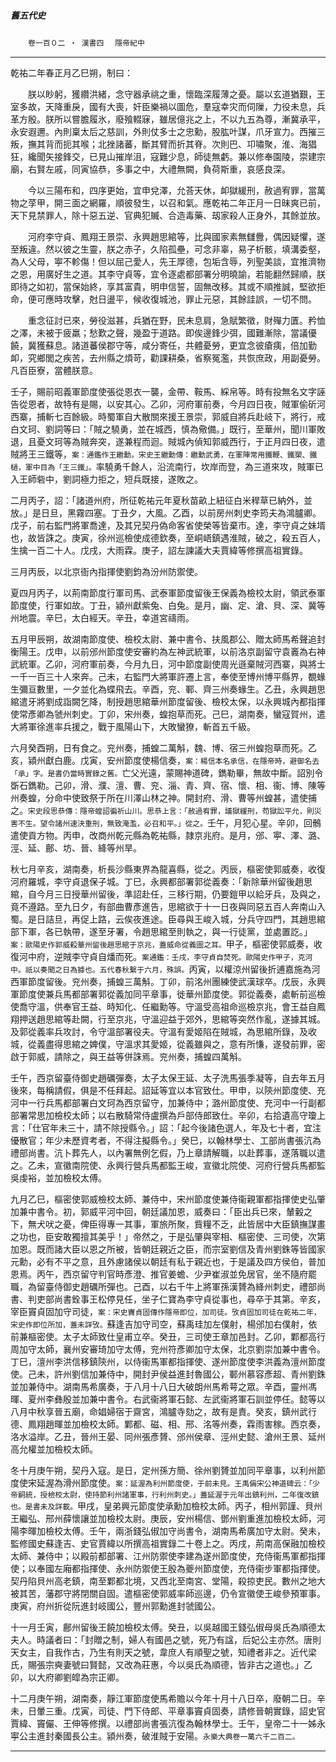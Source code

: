 

##### 舊五代史
　　`卷一百０二 ‧ 漢書四`
　`隱帝紀中`

* * *

乾祐二年春正月乙巳朔，制曰：

　　朕以眇躬，獲纘洪緒，念守器承祧之重，懷臨深履薄之憂。屬以玄道猶艱，王室多故，天降重戾，國有大喪，奸臣樂禍以圖危，羣寇幸灾而伺隟，力役未息，兵革方殷。朕所以嘗膽履氷，廢飱輟寐，雖居億兆之上，不以九五為尊，漸冀承平，永安遐邇。內則稟太后之慈訓，外則仗多士之忠勳，股肱叶謀，爪牙宣力。西摧三叛，撫其背而扼其喉；北挫諸蕃，斷其臂而折其脊。次則巴、卭嘯聚，淮、海猖狂，纔聞矢接鋒交，已見山摧岸沮，寇難少息，師徒無虧。兼以修奉園陵，崇建宗廟，右賢左戚，同寅協恭，多事之中，大禮無闕，負荷斯重，哀感良深。

　　今以三陽布和，四序更始，宜申兌澤，允荅天休，卹獄緩刑，赦過宥罪，當萬物之莩甲，開三面之網羅，順彼發生，以召和氣。應乾祐二年正月一日昧爽已前，天下見禁罪人，除十惡五逆、官典犯贓、合造毒藥、刼家殺人正身外，其餘並放。

　　河府李守貞、鳳翔王景崇、永興趙思綰等，比與國家素無讎釁，偶因疑懼，遂至叛違。然以彼之生靈，朕之赤子，久陷孤壘，可念非辜，易子析骸，填溝委壑，為人父母，寕不軫傷！但以屈己愛人，先王厚德，包垢含辱，列聖美談，宜推濟物之恩，用廣好生之道。其李守貞等，宜令逐處都部署分明曉諭，若能翻然歸順，朕即待之如初，當保始終，享其富貴，明申信誓，固無改移。其或不順推誠，堅欲拒命，便可應時攻擊，尅日盪平，候收復城池，罪止元惡，其餘詿誤，一切不問。

　　重念征討已來，勞役滋甚，兵猶在野，民未息肩，急賦繁徵，財殫力匱。矜恤之澤，未被于疲羸；愁歎之聲，幾盈于道路。即俟邊鋒少弭，國難漸除，當議優饒，冀獲蘇息。諸道蕃侯郡守等，咸分寄任，共體憂勞，更宜念彼瘡痍，倍加勤卹，究鄉閭之疾苦，去州縣之煩苛，勸課耕桑，省察冤濫，共恢庶政，用副憂勞。凡百臣寮，當體朕意。

壬子，賜前昭義軍節度使張從恩衣一襲，金帶、鞍馬、綵帛等。時有投無名文字誣告從恩者，故特有是賜，以安其心。乙卯，河府軍前奏，今月四日夜，賊軍偷斫河西寨，捕斬七百餘級。時蜀軍自大散關來援王景崇，郭威自將兵赴岐下，將行，戒白文珂、劉詞等曰：「賊之驍勇，並在城西，慎為儆備。」既行，至華州，聞川軍敗退，且憂文珂等為賊奔突，遂兼程而迴。賊城內偵知郭威西行，于正月四日夜，遣賊將王三鐵等，`案：通鑑作王繼勳。宋史王繼勳傳：繼勳武勇，在軍陣常用鐵鞭、鐵槊、鐵檛，軍中目為「王三鐵」。`率驍勇千餘人，沿流南行，坎岸而登，為三道來攻，賊軍已入王師砦中，劉詞極力拒之，短兵既接，遂敗之。

二月丙子，詔：「諸道州府，所征乾祐元年夏秋苗畝上紐征白米稈草已納外，並放。」是日旦，黑霧四塞。丁丑夕，大風。乙酉，以前房州刺史李筠夫為鴻臚卿。戊子，前右監門將軍喬達，及其兄契丹偽命客省使榮等皆棄市。達，李守貞之妹壻也，故皆誅之。庚寅，徐州巡檢使成德欽奏，至峒峿鎮遇淮賊，破之，殺五百人，生擒一百二十人。戊戌，大雨霖。庚子，詔左諫議大夫賈緯等修撰高祖實錄。

三月丙辰，以北京衙內指揮使劉鈞為汾州防禦使。

夏四月丙子，以荊南節度行軍司馬、武泰軍節度留後王保義為檢校太尉，領武泰軍節度使，行軍如故。丁丑，潁州獻紫兔、白兔。是月，幽、定、滄、貝、深、冀等州地震。辛巳，太白經天。辛丑，幸道宮禱雨。

五月甲辰朔，故湖南節度使、檢校太尉、兼中書令、扶風郡公、贈太師馬希聲追封衡陽王。戊申，以前邠州節度使安審約為左神武統軍，以前洛京副留守袁㠖為右神武統軍。乙卯，河府軍前奏，今月九日，河中節度副使周光遜棄賊河西寨，與將士一千一百三十人來奔。己未，右監門大將軍許遷上言，奉使至博州博平縣界，覩蝝生彌亘數里，一夕並化為蝶飛去。辛酉，兖、鄆、齊三州奏蝝生。乙丑，永興趙思綰遣牙將劉成詣闕乞降，制授趙思綰華州節度留後、檢校太保，以永興城內都指揮使常彥卿為虢州刺史。丁卯，宋州奏，蝗抱草而死。己巳，湖南奏，蠻寇賀州，遣大將軍徐進率兵援之，戰于風陽山下，大敗蠻獠，斬首五千級。

六月癸酉朔，日有食之。兖州奏，捕蝗二萬斛，魏、博、宿三州蝗抱草而死。乙亥，潁州獻白鹿。戊寅，安州節度使楊信奏，`案：楊信本名承信，在隱帝時，避御名去「承」字。是書仍當時實錄之舊。`亡父光遠，蒙賜神道碑，鐫勒畢，無故中斷。詔別令斲石鐫勒。己卯，滑、濮、澶、曹、兖、淄、青、齊、宿、懷、相、衞、博、陳等州奏蝗，分命中使致祭于所在川澤山林之神。開封府、滑、曹等州蝗甚，遣使捕之。`宋史段思恭傳：隱帝蝗詔徧祈山川。思恭上言：「赦過宥罪，議獄緩刑，苟獄訟平允，則災害不生。望令諸州速決重刑，無致淹濫，必召和平。」從之。`壬午，月犯心星。辛卯，回鶻遣使貢方物。丙申，改商州乾元縣為乾祐縣，隷京兆府。是月，邠、寕、澤、潞、涇、延、鄜、坊、晉、絳等州旱。

秋七月辛亥，湖南奏，析長沙縣東界為龍喜縣，從之。丙辰，樞密使郭威奏，收復河府羅城，李守貞退保子城。丁巳，永興都部署郭從義奏：「新除華州留後趙思綰，自今月三日授華州留後，準詔赴任，三移行期，仍要鎧甲以給牙兵，及與之，竟不遵路。至九日夕，有部曲曹彥進告，思綰欲于十一日夜與同惡五百人奔南山入蜀。是日詰旦，再促上路，云俟夜進途。臣尋與王峻入城，分兵守四門，其趙思綰部下軍，各已執帶，遂至牙署，令趙思綰至則執之，與一行徒黨，並處置訖。」`案：歐陽史作郭威殺華州留後趙思綰于京兆，蓋威命從義圖之耳。`甲子，樞密使郭威奏，收復河中府，逆賊李守貞自燔而死。`案通鑑：壬戌，李守貞自焚死。歐陽史作甲子，克河中。祇以奏聞之日為據也。五代春秋繫于六月，殊誤。`丙寅，以權涼州留後折逋嘉施為河西軍節度留後。兖州奏，捕蝗三萬斛。丁卯，前洺州團練使武漢球卒。戊辰，永興軍節度使兼兵馬都部署郭從義加同平章事，徙華州節度使。郭從義奏，處斬前巡檢使喬守溫，供奉官王益、時知化、任繼勳等。守溫受高祖命巡檢京兆，會王益自鳳翔押送趙思綰等赴闕，行至京兆，守溫迎益于郊外，思綰等突然作亂，遂據其城。及郭從義率兵攻討，令守溫部署役夫。守溫有愛姬陷在賊城，為思綰所錄，及收城，從義盡得思綰之婢僕，守溫求其愛姬，從義雖與之，意有所慊，遂發前罪，密啟于郭威，請除之，與王益等併誅焉。兖州奏，捕蝗四萬斛。

壬午，西京留臺侍御史趙礪彈奏，太子太保王延、太子洗馬張季凝等，自去年五月後來，每稱請假，俱是不任拜起。詔延等宜以本官致仕。甲申，以陝州節度使、充河中一行兵馬都部署白文珂為西京留守，加兼侍中；潞州節度使、充河中一行副都部署常思加檢校太師；以右散騎常侍盧撰為戶部侍郎致仕。辛卯，右拾遺高守瓊上言：「仕官年未三十，請不除授縣令。」詔：「起今後諸色選人，年及七十者，宜注優散官；年少未歷資考者，不得注擬縣令。」癸巳，以翰林學士、工部尚書張沆為禮部尚書。沆卜葬先人，以內署無例乞假，乃上章請解職，以赴葬事，遂落職以遣之。乙未，宣徽南院使、永興行營兵馬都監王峻，宣徽北院使、河府行營兵馬都監吳虔裕，並加檢校太傅。

九月乙巳，樞密使郭威檢校太師、兼侍中，宋州節度使兼侍衞親軍都指揮使史弘肇加兼中書令。初，郭威平河中回，朝廷議加恩，威奏曰：「臣出兵已來，輦轂之下，無犬吠之憂，俾臣得專一其事，軍旅所聚，貲糧不乏，此皆居中大臣鎮撫謀畫之功也，臣安敢獨擅其美乎！」帝然之，于是弘肇與宰相、樞密使、三司使，次第加恩。既而諸大臣以恩之所被，皆朝廷親近之臣，而宗室劉信及青州劉銖等皆國家元勳，必有不平之意，且外慮諸侯以朝廷有私于親近也，于是議及四方侯伯，普加恩焉。丙午，西京留守判官時彥澄、推官姜蟾、少尹崔淑並免居官，坐不隨府罷職，為留臺侍御史趙礪所彈也。己酉，以右千牛上將軍孫漢贇為絳州刺史，禮部尚書、判吏部尚書銓事王松停見任，坐子仁寶為李守貞從事也，尋卒于其第。辛亥，宰臣竇貞固加守司徒，`案：宋史竇貞固傳作隱帝即位，加司徒。攷貞固加司徒在乾祐二年，宋史作即位所加，蓋未詳攷。`蘇逢吉加守司空，蘇禹珪加左僕射，楊邠加右僕射，依前兼樞密使。太子太師致仕皇甫立卒。癸丑，三司使王章加邑封。乙卯，鄴都高行周加守太師，襄州安審琦加守太傅，兖州符彥卿加守太保，北京劉崇加兼中書令。丁巳，澶州李洪信移鎮陝州，以侍衞馬軍都指揮使、遂州節度使李洪義為澶州節度使。己未，許州劉信加兼侍中，開封尹侯益進封魯國公，鄆州慕容彥超、青州劉銖並加兼侍中。湖南馬希廣奏，于八月十八日大破朗州馬希萼之眾。辛酉，靈州馮暉、夏州李彝殷並加兼中書令。右武衞將軍石懿、左武衞將軍石訓並停任。懿等以八月中秋享晉五廟，命娼婦宿于齋宮，鴻臚寺劾之，故有是責。癸亥，鎮州武行德、鳳翔趙暉並加檢校太師。鄴都、磁、相、邢、洺等州奏，霖雨害稼。西京奏，洛水溢岸。乙丑，晉州王晏、同州張彥贇、邠州侯章、涇州史懿、滄州王景、延州高允權並加檢校太師。

冬十月庚午朔，契丹入寇。是日，定州孫方簡、徐州劉贇並加同平章事，以利州節度使宋延渥為滑州節度使。`案：延渥為利州節度使，于前未見。王禹偁宋公神道碑云：「少帝嗣統，授檢校太尉，使持節利州諸軍事，行利州刺史。」蓋延渥于元年出鎮利州，二年復改鎮也。是書未及詳載。`甲戌，皇弟興元節度使承勳加檢校太師。丙子，相州郭謹、貝州王繼弘、邢州薛懷讓並加檢校太尉。庚辰，安州楊信、鄧州劉重進加檢校太師，河陽李暉加檢校太傅。壬午，兩浙錢弘俶加守尚書令，湖南馬希廣加守太尉。癸未，監修國史蘇逢吉、史官賈緯以所撰高祖實錄二十卷上之。丙戌，荊南高保融加檢校太師、兼侍中；以殿前都部署、江州防禦使李建為遂州節度使，充侍衞馬軍都指揮使；以奉國左廂都指揮使、永州防禦使王殷為夔州節度使，充侍衞步軍都指揮使。契丹陷貝州高老鎮，南至鄴都北境，又西北至南宮、堂陽，殺掠吏民。數州之地大被其苦，藩郡守將閉關自固。遣樞密使郭威率師巡邊，仍令宣徽使王峻參預軍事。庚寅，府州折從阮進封岐國公，豐州郭勳進封虢國公。

十一月壬寅，鄜州留後王饒加檢校太傅。癸丑，以吳越國王錢弘俶母吳氏為順德太夫人。時議者曰：「封贈之制，婦人有國邑之號，死乃有諡，后妃公主亦然。唐則天女主，自我作古，乃生有則天之號，韋庶人有順聖之號，知禮者非之。近代梁氏，賜張宗奭妻號曰賢懿，又改為莊惠，今以吳氏為順德，皆非古之道也。」乙卯，以大府卿劉皡為宗正卿。

十二月庚午朔，湖南奏，靜江軍節度使馬希贍以今年十月十八日卒，廢朝二日。辛未，日暈三重。戊寅，司徒、門下侍郎、平章事竇貞固奏，請修晉朝實錄，詔史官賈緯、竇儼、王伸等修撰。以禮部尚書張沆復為翰林學士。壬午，皇帝二十一姊永寕公主進封秦國長公主。潁州奏，破淮賊于安陽。`永樂大典卷一萬六千二百二。`

* * *

